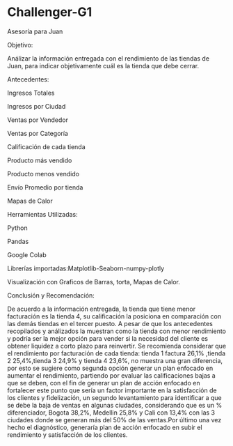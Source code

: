 # Challenger-G1
Asesoría para Juan

Objetivo:

Análizar la información entregada con el rendimiento de las tiendas de Juan, para indicar objetivamente cuál es la tienda que debe cerrar.

Antecedentes:

Ingresos Totales

Ingresos por Ciudad

Ventas por Vendedor

Ventas por Categoría

Calificación de cada tienda

Producto más vendido

Producto menos vendido

Envío Promedio por tienda

Mapas de Calor

Herramientas Utilizadas:

Python

Pandas

Google Colab

Librerías importadas:Matplotlib-Seaborn-numpy-plotly

Visualización con Graficos de Barras, torta, Mapas de Calor.

Conclusión y Recomendación:

De acuerdo a la información entregada, la tienda que tiene menor facturación es la tienda 4, su calificación la posiciona en comparación con las demás tiendas en el tercer puesto. A pesar de que los antecedentes recopilados y análizados la muestran como la tienda con menor rendimiento y podría ser la mejor opción para vender si la necesidad del cliente es obtener liquidez a corto plazo para reinvertir. Se recomienda considerar que el rendimiento por facturación de cada tienda: tienda 1 factura 26,1% ,tienda 2 25,4%,tienda 3 24,9% y tienda 4 23,6%, no muestra una gran diferencia, por esto se sugiere como segunda opción generar un plan enfocado en aumentar el rendimiento, partiendo por evaluar las calificaciones bajas a que se deben, con el fin de generar un plan de acción enfocado en fortalecer este punto que sería un factor importante en la satisfacción de los clientes y fidelización, un segundo levantamiento para identificar a que se debe la baja de ventas en algunas ciudades, considerando que es un % diferenciador, Bogota 38,2%, Medellin 25,8% y Cali con 13,4% con las 3 ciudades donde se generan más del 50% de las ventas.Por último una vez hecho el diagnóstico, generaría plan de acción enfocado en subir el rendimiento y satisfacción de los clientes.       





